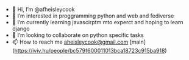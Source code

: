 - 👋 Hi, I’m @afheisleycook
- 👀 I’m interested in proggramming python and web and fediverse 
- 🌱 I’m currently learning javascirptm mto experct and hoping to learn django
- 💞️ I’m looking to collaborate on python specific tasks
- 📫 How to reach me aheisleycook@gmail.com
[main]
(https://iviv.hu/people/bc579f600011013bca18723c915ba918)
<!---
afheisleycook/afheisleycook is a ✨ special ✨ repository because its `README.md` (this file) appears on your GitHub profile.
You can click the Preview link to take a look at your changes.
--->
